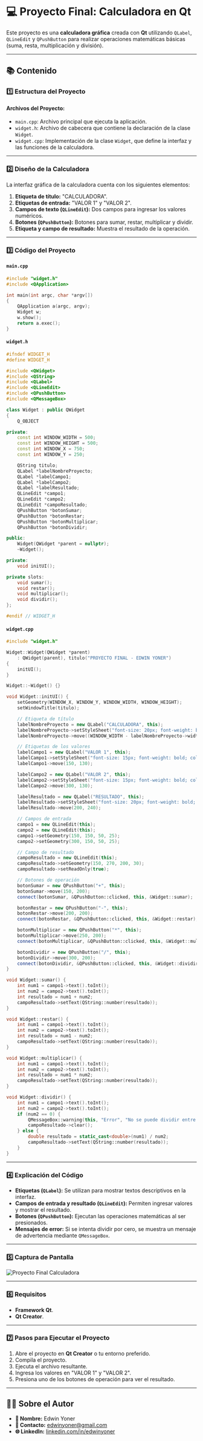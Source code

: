 # 💻 Proyecto Final: Calculadora en Qt

Este proyecto es una **calculadora gráfica** creada con **Qt** utilizando `QLabel`, `QLineEdit` y `QPushButton` para realizar operaciones matemáticas básicas (suma, resta, multiplicación y división).

---

## 📚 Contenido

### **1️⃣ Estructura del Proyecto**

#### **Archivos del Proyecto:**

- `main.cpp`: Archivo principal que ejecuta la aplicación.
- `widget.h`: Archivo de cabecera que contiene la declaración de la clase `Widget`.
- `widget.cpp`: Implementación de la clase `Widget`, que define la interfaz y las funciones de la calculadora.

---

### **2️⃣ Diseño de la Calculadora**

La interfaz gráfica de la calculadora cuenta con los siguientes elementos:

1. **Etiqueta de título:** "CALCULADORA".
2. **Etiquetas de entrada:** "VALOR 1" y "VALOR 2".
3. **Campos de texto (`QLineEdit`):** Dos campos para ingresar los valores numéricos.
4. **Botones (`QPushButton`):** Botones para sumar, restar, multiplicar y dividir.
5. **Etiqueta y campo de resultado:** Muestra el resultado de la operación.

---

### **3️⃣ Código del Proyecto**

#### **`main.cpp`**
```cpp
#include "widget.h"
#include <QApplication>

int main(int argc, char *argv[])
{
    QApplication a(argc, argv);
    Widget w;
    w.show();
    return a.exec();
}
```

#### **`widget.h`**
```cpp
#ifndef WIDGET_H
#define WIDGET_H

#include <QWidget>
#include <QString>
#include <QLabel>
#include <QLineEdit>
#include <QPushButton>
#include <QMessageBox>

class Widget : public QWidget
{
    Q_OBJECT

private:
    const int WINDOW_WIDTH = 500;
    const int WINDOW_HEIGHT = 500;
    const int WINDOW_X = 750;
    const int WINDOW_Y = 250;

    QString titulo;
    QLabel *labelNombreProyecto;
    QLabel *labelCampo1;
    QLabel *labelCampo2;
    QLabel *labelResultado;
    QLineEdit *campo1;
    QLineEdit *campo2;
    QLineEdit *campoResultado;
    QPushButton *botonSumar;
    QPushButton *botonRestar;
    QPushButton *botonMultiplicar;
    QPushButton *botonDividir;

public:
    Widget(QWidget *parent = nullptr);
    ~Widget();

private:
    void initUI();

private slots:
    void sumar();
    void restar();
    void multiplicar();
    void dividir();
};

#endif // WIDGET_H
```

#### **`widget.cpp`**
```cpp
#include "widget.h"

Widget::Widget(QWidget *parent)
    : QWidget(parent), titulo("PROYECTO FINAL - EDWIN YONER")
{
    initUI();
}

Widget::~Widget() {}

void Widget::initUI() {
    setGeometry(WINDOW_X, WINDOW_Y, WINDOW_WIDTH, WINDOW_HEIGHT);
    setWindowTitle(titulo);

    // Etiqueta de título
    labelNombreProyecto = new QLabel("CALCULADORA", this);
    labelNombreProyecto->setStyleSheet("font-size: 20px; font-weight: bold; color: orange;");
    labelNombreProyecto->move((WINDOW_WIDTH - labelNombreProyecto->width()) / 2, 50);

    // Etiquetas de los valores
    labelCampo1 = new QLabel("VALOR 1", this);
    labelCampo1->setStyleSheet("font-size: 15px; font-weight: bold; color: green;");
    labelCampo1->move(150, 130);

    labelCampo2 = new QLabel("VALOR 2", this);
    labelCampo2->setStyleSheet("font-size: 15px; font-weight: bold; color: green;");
    labelCampo2->move(300, 130);

    labelResultado = new QLabel("RESULTADO", this);
    labelResultado->setStyleSheet("font-size: 20px; font-weight: bold; color: green;");
    labelResultado->move(200, 240);

    // Campos de entrada
    campo1 = new QLineEdit(this);
    campo2 = new QLineEdit(this);
    campo1->setGeometry(150, 150, 50, 25);
    campo2->setGeometry(300, 150, 50, 25);

    // Campo de resultado
    campoResultado = new QLineEdit(this);
    campoResultado->setGeometry(150, 270, 200, 30);
    campoResultado->setReadOnly(true);

    // Botones de operación
    botonSumar = new QPushButton("+", this);
    botonSumar->move(150, 200);
    connect(botonSumar, &QPushButton::clicked, this, &Widget::sumar);

    botonRestar = new QPushButton("-", this);
    botonRestar->move(200, 200);
    connect(botonRestar, &QPushButton::clicked, this, &Widget::restar);

    botonMultiplicar = new QPushButton("*", this);
    botonMultiplicar->move(250, 200);
    connect(botonMultiplicar, &QPushButton::clicked, this, &Widget::multiplicar);

    botonDividir = new QPushButton("/", this);
    botonDividir->move(300, 200);
    connect(botonDividir, &QPushButton::clicked, this, &Widget::dividir);
}

void Widget::sumar() {
    int num1 = campo1->text().toInt();
    int num2 = campo2->text().toInt();
    int resultado = num1 + num2;
    campoResultado->setText(QString::number(resultado));
}

void Widget::restar() {
    int num1 = campo1->text().toInt();
    int num2 = campo2->text().toInt();
    int resultado = num1 - num2;
    campoResultado->setText(QString::number(resultado));
}

void Widget::multiplicar() {
    int num1 = campo1->text().toInt();
    int num2 = campo2->text().toInt();
    int resultado = num1 * num2;
    campoResultado->setText(QString::number(resultado));
}

void Widget::dividir() {
    int num1 = campo1->text().toInt();
    int num2 = campo2->text().toInt();
    if (num2 == 0) {
        QMessageBox::warning(this, "Error", "No se puede dividir entre 0");
        campoResultado->clear();
    } else {
        double resultado = static_cast<double>(num1) / num2;
        campoResultado->setText(QString::number(resultado));
    }
}
```

---

### **4️⃣ Explicación del Código**

- **Etiquetas (`QLabel`):** Se utilizan para mostrar textos descriptivos en la interfaz.
- **Campos de entrada y resultado (`QLineEdit`):** Permiten ingresar valores y mostrar el resultado.
- **Botones (`QPushButton`):** Ejecutan las operaciones matemáticas al ser presionados.
- **Mensajes de error:** Si se intenta dividir por cero, se muestra un mensaje de advertencia mediante `QMessageBox`.

---

### **5️⃣ Captura de Pantalla**
![Proyecto Final Calculadora](images/PROYECTO_FINAL.png)

---

### **6️⃣ Requisitos**

- **Framework Qt**.
- **Qt Creator**.

---

### **7️⃣ Pasos para Ejecutar el Proyecto**

1. Abre el proyecto en **Qt Creator** o tu entorno preferido.
2. Compila el proyecto.
3. Ejecuta el archivo resultante.
4. Ingresa los valores en "VALOR 1" y "VALOR 2".
5. Presiona uno de los botones de operación para ver el resultado.

---

## 👨‍💻 Sobre el Autor

- **👤 Nombre:** Edwin Yoner
- **📧 Contacto:** [edwinyoner@gmail.com](mailto:edwinyoner@gmail.com)
- **🌐 LinkedIn:** [linkedin.com/in/edwinyoner](https://www.linkedin.com/in/edwinyoner)